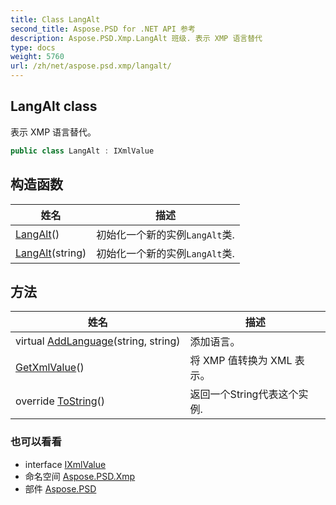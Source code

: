 ```yaml
---
title: Class LangAlt
second_title: Aspose.PSD for .NET API 参考
description: Aspose.PSD.Xmp.LangAlt 班级. 表示 XMP 语言替代
type: docs
weight: 5760
url: /zh/net/aspose.psd.xmp/langalt/
---
```

## LangAlt class

表示 XMP 语言替代。

```csharp
public class LangAlt : IXmlValue
```

## 构造函数

| 姓名 | 描述 |
| --- | --- |
| [LangAlt](langalt/#constructor)() | 初始化一个新的实例`LangAlt`类. |
| [LangAlt](langalt/#constructor_1)(string) | 初始化一个新的实例`LangAlt`类. |

## 方法

| 姓名 | 描述 |
| --- | --- |
| virtual [AddLanguage](../../aspose.psd.xmp/langalt/addlanguage/)(string, string) | 添加语言。 |
| [GetXmlValue](../../aspose.psd.xmp/langalt/getxmlvalue/)() | 将 XMP 值转换为 XML 表示。 |
| override [ToString](../../aspose.psd.xmp/langalt/tostring/)() | 返回一个String代表这个实例. |

### 也可以看看

* interface [IXmlValue](../ixmlvalue/)
* 命名空间 [Aspose.PSD.Xmp](../../aspose.psd.xmp/)
* 部件 [Aspose.PSD](../../)


